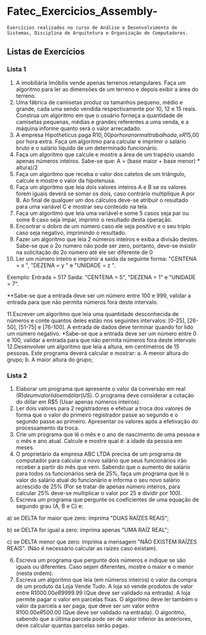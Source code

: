 # Fatec_Exercicios_Assembly-

    Exercícios realizados no curso de Análise e Desenvolvimento de Sistemas, Disciplina de Arquitetura e Organização de Computadores.

## Listas de Exercícios

### Lista 1

1. A imobiliária Imóbilis vende apenas terrenos retangulares. Faça um algoritmo para ler as dimensões de um terreno e depois exibir a área do terreno.
2. Uma fábrica de camisetas produz os tamanhos pequeno, médio e grande, cada uma sendo vendida respectivamente por 10, 12 e 15 reais. Construa um algoritmo em que o usuário forneça a quantidade de camisetas pequenas, médias e grandes referentes a uma venda, e a máquina informe quanto será o valor arrecadado.
3. A empresa Hipotheticus paga R$10,00 por hora normal trabalhada, e R$15,00 por hora extra.
   Faça um algoritmo para calcular e imprimir o salário bruto e o salário líquido de um determinado funcionário.
4. Faça um algoritmo que calcule e mostre a área de um trapézio usando apenas números inteiros. Sabe-se que: A = (base maior + base menor) \* altura)/2
5. Faça um algoritmo que receba o valor dos catetos de um triângulo, calcule e mostre o valor da hipotenusa.
6. Faça um algoritmo que leia dois valores inteiros A e B se os valores forem iguais deverá se somar os dois, caso contrário multiplique A por B. Ao final de qualquer um dos cálculos deve-se atribuir o resultado para uma variável C e mostrar seu conteúdo na tela.
7. Faça um algoritmo que leia uma variável e some 5 casos seja par ou some 8 caso seja ímpar, imprimir o resultado desta operação.
8. Encontrar o dobro de um número caso ele seja positivo e o seu triplo caso seja negativo, imprimindo o resultado.
9. Fazer um algoritmo que leia 2 números inteiros e exiba a divisão destes. Sabe-se que o 2o número não pode ser zero, portanto, deve-se insistir na solicitação do 2o número até ele ser diferente de 0
10. Ler um número inteiro e imprimir a saída da seguinte forma: "CENTENA = x ", "DEZENA = y " e "UNIDADE = z ".

Exemplo: Entrada = 517 Saída: "CENTENA = 5", "DEZENA = 1" e "UNIDADE = 7".

\*\*Sabe-se que a entrada deve ser um número entre 100 e 999, validar a entrada para que não permita números fora deste intervalo.

11.Escrever um algoritmo que leia uma quantidade desconhecida de números e conte quantos deles estão nos seguintes intervalos: [0-25], [26-50], [51-75] e [76-100]. A entrada de dados deve terminar quando for lido um número negativo.
\*Sabe-se que a entrada deve ser um número entre 0 e 100, validar a entrada para que não permita números fora deste intervalo
12.Desenvolver um algoritmo que leia a altura, em centímetros de 15 pessoas. Este programa deverá calcular e mostrar:
a. A menor altura do grupo;
b. A maior altura do grupo;

### Lista 2

1. Elaborar um programa que apresente o valor da conversão em real (R$) de um valor lido em dólar (US$). O programa deve considerar a cotação do dólar em R$5 (Usar apenas números inteiros).
2. Ler dois valores para 2 registradores e efetuar a troca dos valores de forma que o valor do primeiro registrador passe ao segundo e o segundo passe ao primeiro. Apresentar os valores após a efetivação do processamento da troca.
3. Crie um programa que lê o mês e o ano de nascimento de uma pessoa e o mês e ano atual. Calcule e mostre qual é: a idade da pessoa em meses.
4. O proprietário da empresa ABC LTDA precisa de um programa de computador para calcular o novo salário que seus funcionários irão receber a partir do mês que vem. Sabendo que o aumento de salário para todos os funcionários será de 25%, faça um programa que lê o valor do salário atual do funcionário e informa o seu novo salário acrescido de 25% (Por se tratar de apenas número inteiros, para calcular 25% deve-se multiplicar o valor por 25 e dividir por 100).
5. Escreva um programa que pergunte os coeficientes de uma equação de segundo grau (A, B e C) e:

a) se DELTA for maior que zero: imprima "DUAS RAÍZES REAIS";

b) se DELTA for igual a zero: imprima apenas "UMA RAÍZ REAL";

c) se DELTA menor que zero: imprima a mensagem "NÃO EXISTEM RAÍZES REAIS".
(Não é necessário calcular as raízes caso existam).

6. Escreva um programa que pergunte dois números e indique se são iguais ou diferentes. Caso sejam diferentes, mostre o maior e o menor (nesta ordem).
7. Escreva um algoritmo que leia (em números inteiros) o valor da compra de um produto da Loja Vende Tudo. A loja só vende produtos de valor entre R$1000.00 e R$9999.99 (Que deve ser validado na entrada). A loja permite pagar o valor em parcelas fixas. O algoritmo deve ler também o valor da parcela a ser paga, que deve ser um valor entre R$100.00 e R$500.00 (Que deve ser validado na entrada). O algoritmo, sabendo que a última parcela pode ser de valor inferior às anteriores, deve calcular quantas parcelas serão pagas.
